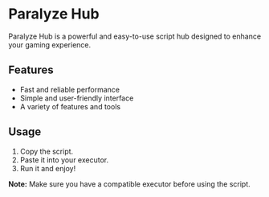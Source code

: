 # Paralyze Hub

Paralyze Hub is a powerful and easy-to-use script hub designed to enhance your gaming experience.

## Features
- Fast and reliable performance
- Simple and user-friendly interface
- A variety of features and tools

## Usage
1. Copy the script.
2. Paste it into your executor.
3. Run it and enjoy!

**Note:** Make sure you have a compatible executor before using the script.
